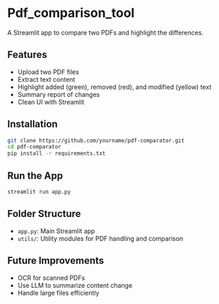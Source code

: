 # Pdf_comparison_tool 
A Streamlit app to compare two PDFs and highlight the differences.

## Features
- Upload two PDF files
- Extract text content
- Highlight added (green), removed (red), and modified (yellow) text
- Summary report of changes
- Clean UI with Streamlit

## Installation

```bash
git clone https://github.com/yourname/pdf-comparator.git
cd pdf-comparator
pip install -r requirements.txt
```

## Run the App
```bash
streamlit run app.py
```

## Folder Structure
- `app.py`: Main Streamlit app
- `utils/`: Utility modules for PDF handling and comparison

## Future Improvements
- OCR for scanned PDFs
- Use LLM to summarize content change
- Handle large files efficiently